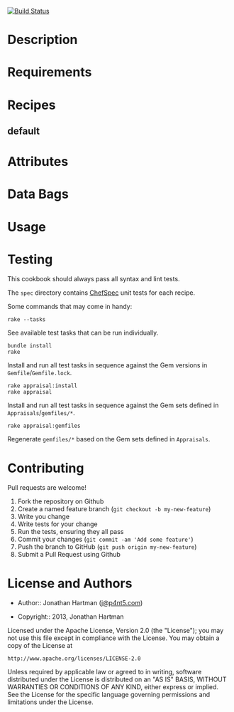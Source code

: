 [![Build Status](http://null)](http://null)

Description
===========

Requirements
============

Recipes
=======

default
-------

Attributes
==========

Data Bags
=========

Usage
=====

Testing
=======
This cookbook should always pass all syntax and lint tests.

The `spec` directory contains [ChefSpec](https://github.com/acrmp/chefspec) 
unit tests for each recipe.

Some commands that may come in handy:

    rake --tasks

See available test tasks that can be run individually.

    bundle install
    rake

Install and run all test tasks in sequence against the Gem versions in
`Gemfile`/`Gemfile.lock`.

    rake appraisal:install
    rake appraisal

Install and run all test tasks in sequence against the Gem sets defined in
`Appraisals`/`gemfiles/*`.

    rake appraisal:gemfiles

Regenerate `gemfiles/*` based on the Gem sets defined in `Appraisals`.

Contributing
============
Pull requests are welcome!

1. Fork the repository on Github
2. Create a named feature branch (`git checkout -b my-new-feature`)
3. Write you change
4. Write tests for your change
5. Run the tests, ensuring they all pass
6. Commit your changes (`git commit -am 'Add some feature'`)
7. Push the branch to GitHub (`git push origin my-new-feature`)
8. Submit a Pull Request using Github

# License and Authors

- Author:: Jonathan Hartman (<j@p4nt5.com>)

- Copyright:: 2013, Jonathan Hartman

Licensed under the Apache License, Version 2.0 (the "License");
you may not use this file except in compliance with the License.
You may obtain a copy of the License at

    http://www.apache.org/licenses/LICENSE-2.0

Unless required by applicable law or agreed to in writing, software
distributed under the License is distributed on an "AS IS" BASIS,
WITHOUT WARRANTIES OR CONDITIONS OF ANY KIND, either express or implied.
See the License for the specific language governing permissions and
limitations under the License.
